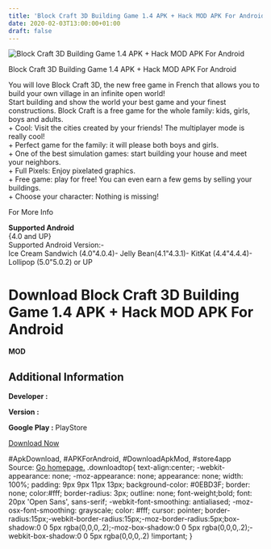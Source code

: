 ```yaml
---
title: 'Block Craft 3D Building Game 1.4 APK + Hack MOD APK For Android'
date: 2020-02-03T13:00:00+01:00
draft: false
---
```


![Block Craft 3D Building Game 1.4 APK + Hack MOD APK For Android](https://i1.wp.com/apkhome.net/wp-content/uploads/2016/12/Block-Craft-3D-Building-Game-1.4.png "Block Craft 3D Building Game 1.4 APK + Hack MOD APK For Android")

  

Block Craft 3D Building Game 1.4 APK + Hack MOD APK For Android

You will love Block Craft 3D, the new free game in French that allows you to build your own village in an infinite open world!  
Start building and show the world your best game and your finest constructions. Block Craft is a free game for the whole family: kids, girls, boys and adults.  
\+ Cool: Visit the cities created by your friends! The multiplayer mode is really cool!  
\+ Perfect game for the family: it will please both boys and girls.  
\+ One of the best simulation games: start building your house and meet your neighbors.  
\+ Full Pixels: Enjoy pixelated graphics.  
\+ Free game: play for free! You can even earn a few gems by selling your buildings.  
\+ Choose your character: Nothing is missing!

For More Info

**Supported Android**  
{4.0 and UP}  
Supported Android Version:-  
Ice Cream Sandwich (4.0"4.0.4)- Jelly Bean(4.1"4.3.1)- KitKat (4.4"4.4.4)- Lollipop (5.0"5.0.2) or UP

Download Block Craft 3D Building Game 1.4 APK + Hack MOD APK For Android
========================================================================

**MOD**

Additional Information
----------------------

**Developer :**

**Version :**

**Google Play :** PlayStore

  

[Download Now](https://store4app.co/post/block-craft-3d-building-game-1-4-apk-hack-mod-apk-for-android_1573670639)

  
#ApkDownload, #APKForAndroid, #DownloadApkMod, #store4app  
Source: [Go homepage.](https://store4app.co/post/block-craft-3d-building-game-1-4-apk-hack-mod-apk-for-android_1573670639) .downloadtop{ text-align:center; -webkit-appearance: none; -moz-appearance: none; appearance: none; width: 100%; padding: 9px 9px 11px 13px; background-color: #0EBD3F; border: none; color:#fff; border-radius: 3px; outline: none; font-weight;bold; font: 20px 'Open Sans', sans-serif; -webkit-font-smoothing: antialiased; -moz-osx-font-smoothing: grayscale; color: #fff; cursor: pointer; border-radius:15px;-webkit-border-radius:15px;-moz-border-radius:5px;box-shadow:0 0 5px rgba(0,0,0,.2);-moz-box-shadow:0 0 5px rgba(0,0,0,.2);-webkit-box-shadow:0 0 5px rgba(0,0,0,.2) !important; }